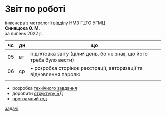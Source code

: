 # Звіт по роботі
інженера з метрології відділу НМЗ ГЦТО УГМЦ  
**Синящока О. М.**  
за липень 2022 р.  

| чс | дн | що |
| --- | --- | --- |
| 05 | вт | підготовка звіту (цілий день, бо не знав, що його треба було вести) |
| 06 | ср | &bull; розробка сторінок реєстрації, авторизації та відновлення паролю |
|  |  |  |
  
- розробка [технічного завдання](https://github.com/ukrmeteo/meteqdb-prd)
- доробити [структуру БД](https://github.com/ukrmeteo/meteqdb-decs) 
- [програмний код](https://github.com/ukrmeteo/meteqdb-src)

[задачі](https://github.com/ukrmeteo/meteqdb-src/issues)
